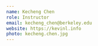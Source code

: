 ```yaml
---
name: Kecheng Chen
role: Instructor
email: kecheng_chen@berkeley.edu
website: https://kevinl.info
photo: kecheng.chen.jpg
---
```

